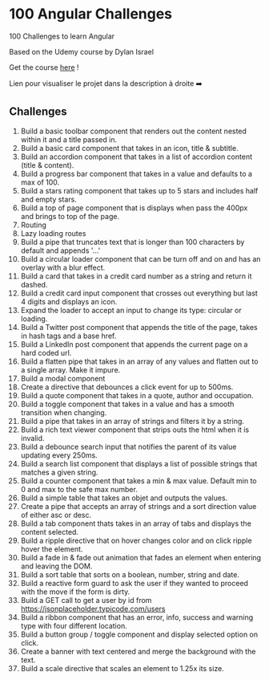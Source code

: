 # 100 Angular Challenges

100 Challenges to learn Angular

Based on the Udemy course by Dylan Israel

Get the course [here](https://www.udemy.com/course/100-angular-challenge/) !

Lien pour visualiser le projet dans la description à droite ➡️

## Challenges

1. Build a basic toolbar component that renders out the content nested within it and a title passed in.
2. Build a basic card component that takes in an icon, title & subtitle.
3. Build an accordion component that takes in a list of accordion content (title & content).
4. Build a progress bar component that takes in a value and defaults to a max of 100.
5. Build a stars rating component that takes up to 5 stars and includes half and empty stars.
6. Build a top of page component that is displays when pass the 400px and brings to top of the page.
7. Routing
8. Lazy loading routes
9. Build a pipe that truncates text that is longer than 100 characters by default and appends '...'
10. Build a circular loader component that can be turn off and on and has an overlay with a blur effect.
11. Build a card that takes in a credit card number as a string and return it dashed.
12. Build a credit card input component that crosses out everything but last 4 digits and displays an icon.
13. Expand the loader to accept an input to change its type: circular or loading.
14. Build a Twitter post component that appends the title of the page, takes in hash tags and a base href.
15. Build a LinkedIn post component that appends the current page on a hard coded url.
16. Build a flatten pipe that takes in an array of any values and flatten out to a single array. Make it impure.
17. Build a modal component
18. Create a directive that debounces a click event for up to 500ms.
19. Build a quote component that takes in a quote, author and occupation.
20. Build a toggle component that takes in a value and has a smooth transition when changing.
21. Build a pipe that takes in an array of strings and filters it by a string.
22. Build a rich text viewer component that strips outs the html when it is invalid.
23. Build a debounce search input that notifies the parent of its value updating every 250ms.
24. Build a search list component that displays a list of possible strings that matches a given string.
25. Build a counter component that takes a min & max value. Default min to 0 and max to the safe max number.
26. Build a simple table that takes an objet and outputs the values.
27. Create a pipe that accepts an array of strings and a sort direction value of either asc or desc.
28. Build a tab component thats takes in an array of tabs and displays the content selected.
29. Build a ripple directive that on hover changes color and on click ripple hover the element.
30. Build a fade in & fade out animation that fades an element when entering and leaving the DOM.
31. Build a sort table that sorts on a boolean, number, string and date.
32. Build a reactive form guard to ask the user if they wanted to proceed with the move if the form is dirty.
33. Build a GET call to get a user by id from https://jsonplaceholder.typicode.com/users
34. Build a ribbon component that has an error, info, success and warning type with four different location.
35. Build a button group / toggle component and display selected option on click.
36. Create a banner with text centered and merge the background with the text.
37. Build a scale directive that scales an element to 1.25x its size.
